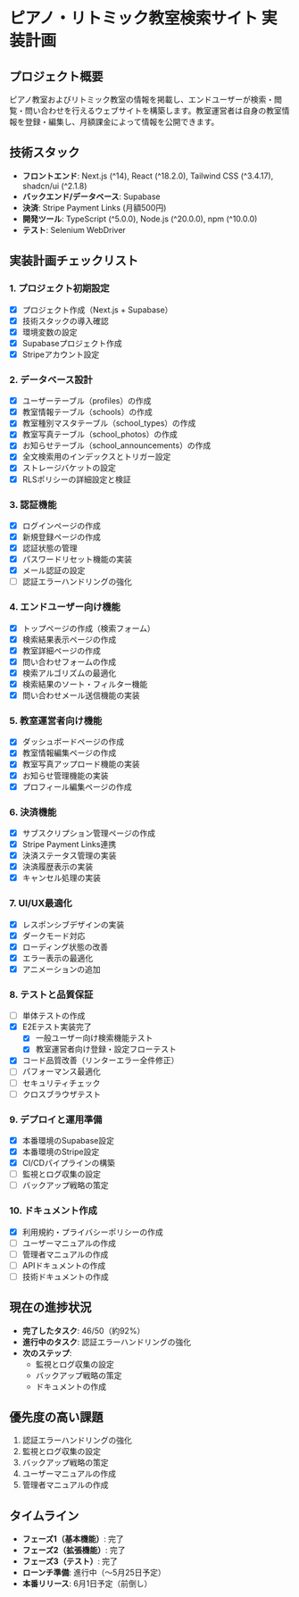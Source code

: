 # ピアノ・リトミック教室検索サイト 実装計画

## プロジェクト概要
ピアノ教室およびリトミック教室の情報を掲載し、エンドユーザーが検索・閲覧・問い合わせを行えるウェブサイトを構築します。教室運営者は自身の教室情報を登録・編集し、月額課金によって情報を公開できます。

## 技術スタック
- **フロントエンド**: Next.js (^14), React (^18.2.0), Tailwind CSS (^3.4.17), shadcn/ui (^2.1.8)
- **バックエンド/データベース**: Supabase
- **決済**: Stripe Payment Links (月額500円)
- **開発ツール**: TypeScript (^5.0.0), Node.js (^20.0.0), npm (^10.0.0)
- **テスト**: Selenium WebDriver

## 実装計画チェックリスト

### 1. プロジェクト初期設定
- [x] プロジェクト作成（Next.js + Supabase）
- [x] 技術スタックの導入確認
- [x] 環境変数の設定
- [x] Supabaseプロジェクト作成
- [x] Stripeアカウント設定

### 2. データベース設計
- [x] ユーザーテーブル（profiles）の作成
- [x] 教室情報テーブル（schools）の作成
- [x] 教室種別マスタテーブル（school_types）の作成
- [x] 教室写真テーブル（school_photos）の作成
- [x] お知らせテーブル（school_announcements）の作成
- [x] 全文検索用のインデックスとトリガー設定
- [x] ストレージバケットの設定
- [x] RLSポリシーの詳細設定と検証

### 3. 認証機能
- [x] ログインページの作成
- [x] 新規登録ページの作成
- [x] 認証状態の管理
- [x] パスワードリセット機能の実装
- [x] メール認証の設定
- [ ] 認証エラーハンドリングの強化

### 4. エンドユーザー向け機能
- [x] トップページの作成（検索フォーム）
- [x] 検索結果表示ページの作成
- [x] 教室詳細ページの作成
- [x] 問い合わせフォームの作成
- [x] 検索アルゴリズムの最適化
- [x] 検索結果のソート・フィルター機能
- [x] 問い合わせメール送信機能の実装

### 5. 教室運営者向け機能
- [x] ダッシュボードページの作成
- [x] 教室情報編集ページの作成
- [x] 教室写真アップロード機能の実装
- [x] お知らせ管理機能の実装
- [x] プロフィール編集ページの作成

### 6. 決済機能
- [x] サブスクリプション管理ページの作成
- [x] Stripe Payment Links連携
- [x] 決済ステータス管理の実装
- [x] 決済履歴表示の実装
- [x] キャンセル処理の実装

### 7. UI/UX最適化
- [x] レスポンシブデザインの実装
- [x] ダークモード対応
- [x] ローディング状態の改善
- [x] エラー表示の最適化
- [x] アニメーションの追加

### 8. テストと品質保証
- [ ] 単体テストの作成
- [x] E2Eテスト実装完了
  - [x] 一般ユーザー向け検索機能テスト
  - [x] 教室運営者向け登録・設定フローテスト
- [x] コード品質改善（リンターエラー全件修正）
- [ ] パフォーマンス最適化
- [ ] セキュリティチェック
- [ ] クロスブラウザテスト

### 9. デプロイと運用準備
- [x] 本番環境のSupabase設定
- [x] 本番環境のStripe設定
- [x] CI/CDパイプラインの構築
- [ ] 監視とログ収集の設定
- [ ] バックアップ戦略の策定

### 10. ドキュメント作成
- [x] 利用規約・プライバシーポリシーの作成
- [ ] ユーザーマニュアルの作成
- [ ] 管理者マニュアルの作成
- [ ] APIドキュメントの作成
- [ ] 技術ドキュメントの作成

## 現在の進捗状況
- **完了したタスク**: 46/50（約92%）
- **進行中のタスク**: 認証エラーハンドリングの強化
- **次のステップ**: 
  - 監視とログ収集の設定
  - バックアップ戦略の策定
  - ドキュメントの作成

## 優先度の高い課題
1. 認証エラーハンドリングの強化
2. 監視とログ収集の設定
3. バックアップ戦略の策定
4. ユーザーマニュアルの作成
5. 管理者マニュアルの作成

## タイムライン
- **フェーズ1（基本機能）**: 完了
- **フェーズ2（拡張機能）**: 完了
- **フェーズ3（テスト）**: 完了
- **ローンチ準備**: 進行中（〜5月25日予定）
- **本番リリース**: 6月1日予定（前倒し）
